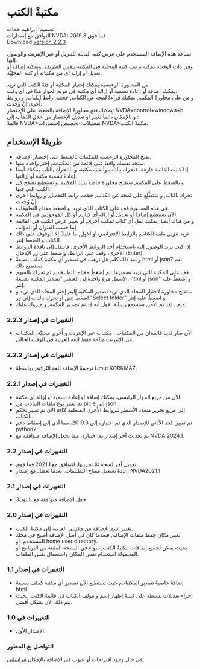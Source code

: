 # مكتبةْ الكتب #

تصميم: ابراهيم حمادة  
التوافق مع إصدارات NVDA: 2019.3 فما فوق  
Download [version 2.2.3][1]  

تساعد هذه الإضافة المستخدم على عرض كتبه القابلة للتنزيل أو عبر الإنترنت والوصول إليها.  
وفي ذات الوقت، يمكنه ترتيب كتبه المحلية في المكتبة بنفس الطريقة. ويمكنه إضافة أو تعديل أو إزالة أي من مكتباته أو كتبه المحلِيَّة.

من المحاورة الرءيسية يمكنك إختيار المكتبة أو فئةْ الكتب التي تريد.  
يمكنك إضافة أو إعادة تسمية أو إزالة أي مكتبة في مربع الحوار هذا في أي وقت.  
و من على محاورةْ المكتبة, يمكنك قراءةْ لمحة عن الكتاب, حجمه, رابط الكتاب, و روابط أُخرى إنْ وُجِدت.  
يمكنك فتح محاورةْ الإضافة بالضغط على الإختصار: NVDA+control+windows+b  
و بالإمكان دائماً تغيير أو تعديل الإختصار من خلال الذهاب إلى :  
قائمةْ NVDA>تفضيلات>تخصيص إختصارات NVDA>مكتبةْ الكتب.  

## طريقةْ الإستخدام ##

*	نفتح المحاورة الرءيسية للمكتبات بالضغط على إختصار الإضافة.  
*	ستجد نفسك واقفا على قائمة من المكتبات, إختر واحدة منها.  
*	إذا كانت القائمة فارغة، فتحرك بالتاب وأضف مكتبة، و بالتحرك بالتاب يمكنك أيضا إعادة تسمية مكتبة أو إزالتها.
*	و بالضغط على المكتبة, ستفتح محاورة خاصة بتلك المكتبة, و تستطيع تصفح كل الكتب التي فيها.  
*	تحرك بالتاب, و سَتَطَّلِع على لمحة عن الكتاب, حجمه, رابط التحميل, و روابط أُخرى  إنْ وُجِدت.  
*	في هذه المحاورة قف على الكتاب الذي تريد, و اضغط مفتاح التطبيقات.  
*	الآن تستطيع إضافةْ أو تعديل أو إزالة أي كتاب, أو كل الموجودين في المكتبة.  
*	و من هناك أيضا, يمكنك نقل أي كتاب لمكتبة أخرى, أو تغيير عرض الكتب في القائمة إما حسب العنوان أو المؤلف.  
*	تريد تنزيل ملف الكتاب, بالرابط الإفتراضي أو الأول, ما عليكَ إلا الوقوف على ذلك الكتاب و الضغط إنتر.  
*	إذا كنت تريد الوصول إليه باستخدام أحد الروابط الأخرى، فانتقل إلى نافذة الروابط الأخرى، وقف على الرابط، واضغط على زر الإدخال (Enter).
*	و بعد ذلك كله, هل ترغب في تصدير أي مكتبة كملف بصيغةْ html أو json? نعم تستطيع ذلك.  
*	قف على المكتبة التي تريد تصديرها, ثم إضغطْ مفتاح التطبيقات, ثم تحرك بالسهم الأسفل مرة واحدةإلى العنصر "تصدير المكتبة بصيغةْ, html أو json" و اضغطْ عليه إنتر.  
*	ستفتح محاورة لاختيار المجلد الذي تريد تصدير المكتبة إليه, إختر المجلد الذي تريد و اضغطْ إنتر, أو تحرك بالتاب إلى زر "Select folder" و اضغطْ عليه إنتر.  
*	تمام , لقد تم الأمر, ستسمع رسالة تقول أنه قد تم تصدير المكتبة, و مبروك عليك.  

### التغييرات في إصدار 2.2.3 ###

* 	 الآن صار لدينا قائمةان من المكتبات ، مكتبات عبر الإنترنت و أُخرى محلِيَّة. 
المكتبات عبر الإنترنت متاحة فقط للغة العربية في الوقت الحالي.

### التغييرات في إصدار 2.2.2 ###

*	ترجمةْ الإضافة للغةِ التُركية, بواسطةْ Umut KORKMAZ.

### التغييرات في إصدار 2.2.1 ###

*	الآن من مربع الحوار الرئيسي، يمكنك إضافة أو إعادة تسمية أو إزالة أي مكتبة.
*	تم تغيير نوع ملفات البيانات من picle إلى json.
*	الآن تم تغيير تحكم url2 إلى مربع تحرير متعدد الأسطر للروابط الأخرى المتعلقة بالكتاب.
*	تم تغيير الحد الأدنى للإصدار الذي تم اختباره إلى 2019.3، مما أدى إلى إسقاط دعم python2.
*	تم تحديث آخر إصدار تم اختباره، مما يجعل الإضافة متوافقة مع NVDA 2024.1.

### التغييرات في إصدار 2.2 ###

*	تعديل آخِر نُسخة تَمَّ تجريبها, لتتوافق مع 2021.1 فما فوق  
*	إعادةْ تشغيل مفتاح التطبيقات, بعدما تَعطل مع إصدار NVDA2021.1  

### التغييرات في إصدار 2.1 ###
*	جعل الإضافة متوافقة مع بايثون3  
 
### التغييرات في إصدار 2.0 ###

*	تغيير إسم الإضافة من مكتبتي العربية إلى مكتبةْ الكتب.  
*	تغيير مكان حِفظ ملفات الإضافة, فبعدما كان في أصل الإضافة أصبح في مجلد المستخدم, أو home user directory.  
بحيث يمكن لجميع إضافات مكتبةْ الكتب, سواء في النسخة المثبتة من البرنامج أو المحمولة استخدام نفس المكان واستعمال نفس الملفات.  

### التغييرات في إصدار 1.1 ###

*	إضافةْ خاصيةْ تصدير المكتبات, حيث تستطيع الآن تصدير أي مكتبة كملف بصيغةْ html.  
*	إجراء تعديلات بسيطة على كيثيةْ إظهار إسم و مؤلف الكتاب في قائمةْ الكتب, بحيث يتم ذلك الآن بشكل أفضل.  

### التغييرات في  1.0 ###

*	الإصدار الأول.  

### التواصل نع المطور ###

في حال وجود اقتراحات أو عيوب في الإضافة بالإمكان [مراسلتي.](mailto:ibra.hamadeh@hotmail.com)

[1]: https://github.com/ibrahim-s/bookLibrary/releases/download/v2.2.3/bookLibrary-2.2.3.nvda-addon
